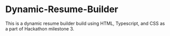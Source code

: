 # Dynamic-Resume-Builder
This is a dynamic resume builder build using HTML, Typescript, and CSS as a part of Hackathon milestone 3.
